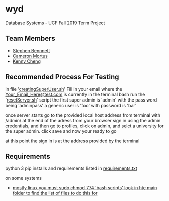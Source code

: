 # wyd
Database Systems - UCF Fall 2019 Term Project

## Team Members
- [Stephen Bennnett](https://github.com/sphen97)
- [Cameron Mortus](https://github.com/CamMortus)
- [Kenny Cheng](https://github.com/Chengalang)

## Recommended Process For Testing
in file '[creatingSuperUser.sh](https://github.com/sphen97/wyd/blob/master/wyd_project/creatingSuperUser.sh)' Fill in your email where the Your_Email_Here@test.com is currently
in the terminal bash run the '[resetServer.sh](https://github.com/sphen97/wyd/blob/master/wyd_project/resetServer.sh)' script
the first super admin is 'admin' with the pass word being 'adminpass'
a generic user is 'foo' with password is 'bar'

once server starts go to the provided local host address from terminal with /admin/ at the end of the adress from your browser
sign in using the admin credentials, and then go to profiles, click on admin, and selct a university for the super admin. click save and now your ready to go

at this point the sign in is at the address provided by the terminal 

## Requirements 
python 3 
pip installs and requirements listed in [requirements.txt](https://github.com/sphen97/wyd/blob/master/wyd_project/requirements.txt)

on some systems 
- [mostly linux you must sudo chmod 774 'bash scripts' look in hte main folder to find the list of files to do this for](https://github.com/sphen97/wyd/tree/master/wyd_project)
